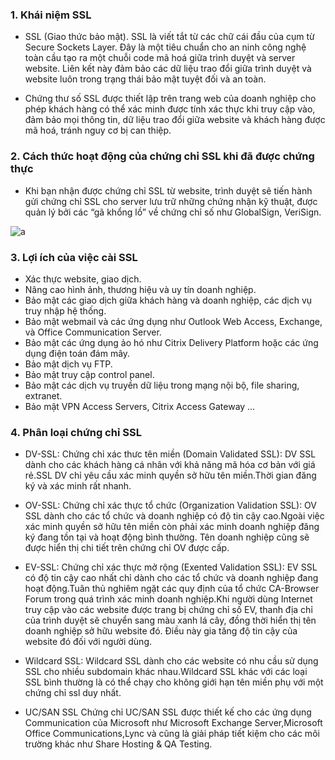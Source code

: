 ### 1. Khái niệm SSL

- SSL (Giao thức bảo mật). SSL là viết tắt từ các chữ cái đầu của cụm từ Secure Sockets Layer. Đây là một tiêu chuẩn cho an ninh công nghệ toàn cầu tạo ra một chuỗi code mã hoá giữa trình duyệt và server website. Liên kết này đảm bảo các dữ liệu trao đổi giữa trình duyệt và website luôn trong trạng thái bảo mật tuyệt đối và an toàn.

- Chứng thư số SSL được thiết lập trên trang web của doanh nghiệp cho phép khách hàng có thể xác minh được tính xác thực khi truy cập vào, đảm bảo mọi thông tin, dữ liệu trao đổi giữa website và khách hàng được mã hoá, tránh nguy cơ bị can thiệp.

### 2. Cách thức hoạt động của chứng chỉ SSL khi đã được chứng thực

- Khi bạn nhận được chứng chỉ SSL từ website, trình duyệt sẽ tiến hành gửi chứng chỉ SSL cho server lưu trữ những chứng nhận kỹ thuật, được quản lý bởi các “gã khổng lồ” về chứng chỉ số như GlobalSign, VeriSign.

![a](https://f5-zpcloud.zdn.vn/2786219037926816196/f93eb757085cc5029c4d.jpg)

### 3. Lợi ích của việc cài SSL

- Xác thực website, giao dịch.
- Nâng cao hình ảnh, thương hiệu và uy tín doanh nghiệp.
- Bảo mật các giao dịch giữa khách hàng và doanh nghiệp, các dịch vụ truy nhập hệ thống.
- Bảo mật webmail và các ứng dụng như Outlook Web Access, Exchange, và Office Communication Server.
- Bảo mật các ứng dụng ảo hó như Citrix Delivery Platform hoặc các ứng dụng điện toán đám mây.
- Bảo mật dịch vụ FTP.
- Bảo mật truy cập control panel.
- Bảo mật các dịch vụ truyền dữ liệu trong mạng nội bộ, file sharing, extranet.
- Bảo mật VPN Access Servers, Citrix Access Gateway …

### 4. Phân loại chứng chỉ SSL

- DV-SSL:
Chứng chỉ xác thưc tên miền (Domain Validated SSL): DV SSL dành cho các khách hàng cá nhân với khả năng mã hóa cơ bản với giá rẻ.SSL DV chỉ yêu cầu xác minh quyền sở hữu tên miền.Thời gian đăng ký và xác minh rất nhanh.

- OV-SSL:
Chứng chỉ xác thực tổ chức (Organization Validation SSL): OV SSL dành cho các tổ chức và doanh nghiệp có độ tin cậy cao.Ngoài việc xác minh quyền sở hữu tên miền còn phải xác minh doanh nghiệp đăng ký đang tồn tại và hoạt động bình thường. Tên doanh nghiệp cũng sẽ được hiển thị chi tiết trên chứng chỉ OV được cấp.

- EV-SSL:
Chứng chỉ xác thực mở rộng (Exented Validation SSL): EV SSL có độ tin cậy cao nhất chỉ dành cho các tổ chức và doanh nghiệp đang hoạt động.Tuân thủ nghiêm ngặt các quy định của tổ chức CA-Browser Forum trong quá trình xác minh doanh nghiệp.Khi người dùng Internet truy cập vào các website được trang bị chứng chỉ số EV, thanh địa chỉ của trình duyệt sẽ chuyển sang màu xanh lá cây, đồng thời hiển thị tên doanh nghiệp sở hữu website đó. Điều này gia tăng độ tin cậy của website đó đối với người dùng.

- Wildcard SSL:
Wildcard SSL dành cho các website có nhu cầu sử dụng SSL cho nhiều subdomain khác nhau.Wildcard SSL khác với các loại SSL bình thường là có thể chạy cho không giới hạn tên miền phụ với một chứng chỉ ssl duy nhất.

- UC/SAN SSL
Chứng chỉ UC/SAN SSL được thiết kế cho các ứng dụng Communication của Microsoft như Microsoft Exchange Server,Microsoft Office Communications,Lync và cũng là giải pháp tiết kiệm cho các môi trường khác như Share Hosting & QA Testing.
